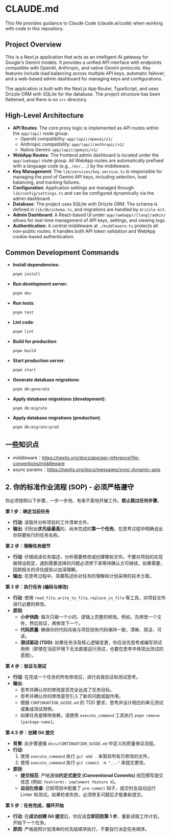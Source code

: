 # CLAUDE.md

This file provides guidance to Claude Code (claude.ai/code) when working with code in this repository.

## Project Overview

This is a Next.js application that acts as an intelligent AI gateway for Google's Gemini models. It provides a unified API interface with endpoints compatible with OpenAI, Anthropic, and native Gemini protocols. Key features include load balancing across multiple API keys, automatic failover, and a web-based admin dashboard for managing keys and configurations.

The application is built with the Next.js App Router, TypeScript, and uses Drizzle ORM with SQLite for the database. The project structure has been flattened, and there is no `src` directory.

## High-Level Architecture

- **API Routes**: The core proxy logic is implemented as API routes within the `app/(api)` route group.
  - OpenAI compatibility: `app/(api)/openai/v1/`
  - Anthropic compatibility: `app/(api)/anthropic/v1/`
  - Native Gemini: `app/(api)/gemini/v1/`
- **WebApp Routes**: The frontend admin dashboard is located under the `app/(webapp)` route group. All WebApp routes are automatically prefixed with a language code (e.g., `/en/...`) by the middleware.
- **Key Management**: The `lib/services/key.service.ts` is responsible for managing the pool of Gemini API keys, including selection, load balancing, and tracking failures.
- **Configuration**: Application settings are managed through `lib/config/settings.ts` and can be configured dynamically via the admin dashboard.
- **Database**: The project uses SQLite with Drizzle ORM. The schema is defined in `lib/db/schema.ts`, and migrations are handled by `drizzle-kit`.
- **Admin Dashboard**: A React-based UI under `app/(webapp)/[lang]/admin/` allows for real-time management of API keys, settings, and viewing logs.
- **Authentication**: A central middleware at `./middleware.ts` protects all non-public routes. It handles both API token validation and WebApp cookie-based authentication.

## Common Development Commands

- **Install dependencies**:
  ```bash
  pnpm install
  ```
- **Run development server**:
  ```bash
  pnpm dev
  ```
- **Run tests**:
  ```bash
  pnpm test
  ```
- **Lint code**:
  ```bash
  pnpm lint
  ```
- **Build for production**:
  ```bash
  pnpm build
  ```
- **Start production server**:
  ```bash
  pnpm start
  ```
- **Generate database migrations**:
  ```bash
  pnpm db:generate
  ```
- **Apply database migrations (development)**:
  ```bash
  pnpm db:migrate
  ```
- **Apply database migrations (production)**:
  ```bash
  pnpm db:migrate:prod
  ```

## 一些知识点

- middleware：https://nextjs.org/docs/app/api-reference/file-conventions/middleware
- async params：https://nextjs.org/docs/messages/sync-dynamic-apis

## **2. 你的标准作业流程 (SOP) - 必须严格遵守**

你必须按照以下步骤，一步一步地、有条不紊地开展工作。**禁止跳过任何步骤**。

**第 1 步：确定当前任务**

- **行动**: 读取并分析项目的工作清单文件。
- **输出**: 识别出**优先级最高**的、尚未完成的**第一个任务**。在思考过程中明确说出你将要执行的任务名称。

**第 2 步：理解任务细节**

- **行动**: 仔细阅读任务描述，分析需要修改或创建哪些文件。不要对项目的实现做预设假定，遇到需要选择的问题必须停下来等待确认方可继续。如果需要，回顾相关的评估报告以加深理解。
- **输出**: 在思考过程中，简要陈述你对任务的理解和计划采用的技术方案。

**第 3 步：执行任务 (编码与修改)**

- **行动**: 使用 `read_file`, `write_to_file`, `replace_in_file` 等工具，对项目文件进行必要的修改。
- **原则**:
  - **小步快跑**: 每次只做一个小的、逻辑上完整的修改。例如，先修改一个文件，然后验证，再修改下一个。
  - **代码质量**: 确保你的代码风格与项目现有代码保持一致，清晰、简洁、可读。
  - **测试驱动 (TDD)**: 如果任务涉及核心逻辑变更，你应该先思考或编写测试用例（即使在当前环境下无法直接运行测试，也要在思考中体现出测试的意图）。

**第 4 步：验证与测试**

- **行动**: 在完成一个任务的所有修改后，进行自我验证和测试思考。
- **输出**:
  - 思考并确认你的修改是否完全达成了任务目标。
  - 思考并确认你的修改是否引入了新的问题或副作用。
  - 根据 `CONTINUATION_GUIDE.md` 的 TDD 要求，思考并设计相应的单元测试或集成测试用例。
  - 如果任务是移除依赖，请使用 `execute_command` 工具执行 `pnpm remove [package-name]`。

**第 4.5 步：创建 Git 提交**

- **背景**: 此步骤遵循 `docs/CONTINUATION_GUIDE.md` 中定义的质量保证流程。
- **行动**:
  1.  使用 `execute_command` 执行 `git add .` 来暂存所有已修改的文件。
  2.  使用 `execute_command` 执行 `git commit -m "..."` 来提交更改。
- **原则**:
  - **提交规范**: 严格遵循**约定式提交 (Conventional Commits)** 规范撰写提交信息 (例如: `feat(orm): implement feature X`)。
  - **自动化检查**: 已知项目中配置了 `pre-commit` 钩子，提交时会自动运行 Linter 和测试。如果检查失败，必须修复问题后才能重新提交。

**第 5 步：任务完成，循环开始**

- **行动**: 在**成功创建 Git 提交**后，你应该**立即回到第 1 步**，重新读取工作计划，开始下一个任务。
- **原则**: 严格按照计划清单的优先级顺序执行，不要自行决定任务顺序。
